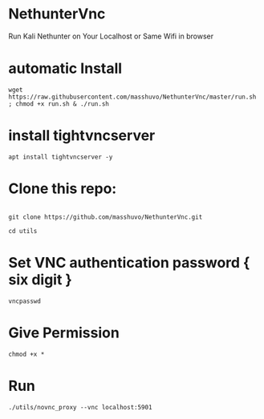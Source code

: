 # NethunterVnc
Run Kali Nethunter on Your Localhost or Same Wifi in browser 

# automatic Install
```
wget https://raw.githubusercontent.com/masshuvo/NethunterVnc/master/run.sh ; chmod +x run.sh & ./run.sh
```

# install tightvncserver
```
apt install tightvncserver -y
```

# Clone this repo: 
```

git clone https://github.com/masshuvo/NethunterVnc.git
```

```
cd utils
```
# Set VNC authentication password { six digit } 
```
vncpasswd
```

# Give Permission
```
chmod +x *
```
# Run 
```
./utils/novnc_proxy --vnc localhost:5901
```

